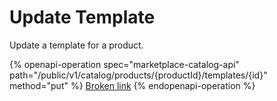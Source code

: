 # Update Template

Update a template for a product.

{% openapi-operation spec="marketplace-catalog-api" path="/public/v1/catalog/products/{productId}/templates/{id}" method="put" %}
[Broken link](broken-reference)
{% endopenapi-operation %}
